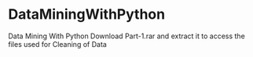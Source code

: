 # DataMiningWithPython
Data Mining With Python
Download Part-1.rar and extract it to access the files used for Cleaning of Data
